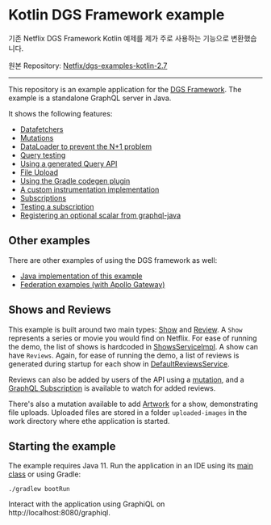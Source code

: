 Kotlin DGS Framework example
=====

기존 Netflix DGS Framework Kotlin 예제를 제가 주로 사용하는 기능으로 변환했습니다.

원본 Repository: [Netfix/dgs-examples-kotlin-2.7](https://github.com/Netflix/dgs-examples-kotlin-2.7)


----


This repository is an example application for the [DGS Framework](https://netflix.github.io/dgs).
The example is a standalone GraphQL server in Java.

It shows the following features:

* [Datafetchers](https://github.com/Netflix/dgs-examples-kotlin/blob/main/src/main/kotlin/com/example/demo/datafetchers/ShowsDataFetcher.kt#L34)
* [Mutations](https://github.com/Netflix/dgs-examples-kotlin/blob/main/src/main/kotlin/com/example/demo/datafetchers/ReviewsDataFetcher.kt#L56)
* [DataLoader to prevent the N+1 problem](https://github.com/Netflix/dgs-examples-kotlin/blob/main/src/main/kotlin/com/example/demo/datafetchers/ReviewsDataFetcher.kt#L46)
* [Query testing](https://github.com/Netflix/dgs-examples-kotlin/blob/main/src/test/kotlin/com/example/demo/datafetchers/ShowsDataFetcherTest.kt#L74)
* [Using a generated Query API](https://github.com/Netflix/dgs-examples-kotlin/blob/main/src/test/kotlin/com/example/demo/datafetchers/ShowsDataFetcherTest.kt#L124)
* [File Upload](https://github.com/Netflix/dgs-examples-kotlin/blob/main/src/main/kotlin/com/example/demo/datafetchers/ArtworkUploadDataFetcher.kt#L34)
* [Using the Gradle codegen plugin](https://github.com/Netflix/dgs-examples-kotlin/blob/main/build.gradle.kts#L50)
* [A custom instrumentation implementation](https://github.com/Netflix/dgs-examples-kotlin/blob/main/src/main/kotlin/com/example/demo/instrumentation/ExampleTracingInstrumentation.kt)
* [Subscriptions](https://github.com/Netflix/dgs-examples-kotlin/blob/main/src/main/kotlin/com/example/demo/datafetchers/ReviewsDataFetcher.kt#L64)
* [Testing a subscription](https://github.com/Netflix/dgs-examples-kotlin/blob/main/src/test/kotlin/com/example/demo/datafetchers/ReviewSubscriptionTest.kt#L57)
* [Registering an optional scalar from graphql-java](https://github.com/Netflix/dgs-examples-kotlin/blob/main/src/main/kotlin/com/example/demo/scalars/DateTimeScalarRegistration.kt#L32)

Other examples
---

There are other examples of using the DGS framework as well:

* [Java implementation of this example](https://github.com/Netflix/dgs-examples-java)
* [Federation examples (with Apollo Gateway)](https://github.com/Netflix/dgs-federation-example)

Shows and Reviews
----

This example is built around two main
types: [Show](https://github.com/Netflix/dgs-examples-kotlin/blob/main/src/main/resources/schema/schema.graphqls#L14)
and [Review](https://github.com/Netflix/dgs-examples-kotlin/blob/main/src/main/resources/schema/schema.graphqls#L22).
A `Show` represents a series or movie you would find on Netflix.
For ease of running the demo, the list of shows is hardcoded
in [ShowsServiceImpl](https://github.com/Netflix/dgs-examples-kotlin/blob/main/src/main/kotlin/com/example/demo/services/ShowsService.kt#L32).
A show can have `Reviews`.
Again, for ease of running the demo, a list of reviews is generated during startup for each show
in [DefaultReviewsService](https://github.com/Netflix/dgs-examples-kotlin/blob/main/src/main/kotlin/com/example/demo/services/ReviewsService.kt#L61).

Reviews can also be added by users of the API using
a [mutation](https://github.com/Netflix/dgs-examples-kotlin/blob/main/src/main/resources/schema/schema.graphqls#L6), and
a [GraphQL Subscription](https://github.com/Netflix/dgs-examples-kotlin/blob/main/src/main/resources/schema/schema.graphqls#L11)
is
available to watch for added reviews.

There's also a mutation available to
add [Artwork](https://github.com/Netflix/dgs-examples-kotlin/blob/main/src/main/resources/schema/schema.graphqls#L7) for
a show,
demonstrating file uploads.
Uploaded files are stored in a folder `uploaded-images` in the work directory where ethe application is started.

Starting the example
----

The example requires Java 11.
Run the application in an IDE using
its [main class](https://github.com/Netflix/dgs-examples-kotlin/blob/main/src/main/kotlin/com/example/demo/DemoApplication.kt)
or
using Gradle:

```
./gradlew bootRun
```

Interact with the application using GraphiQL on http://localhost:8080/graphiql.
